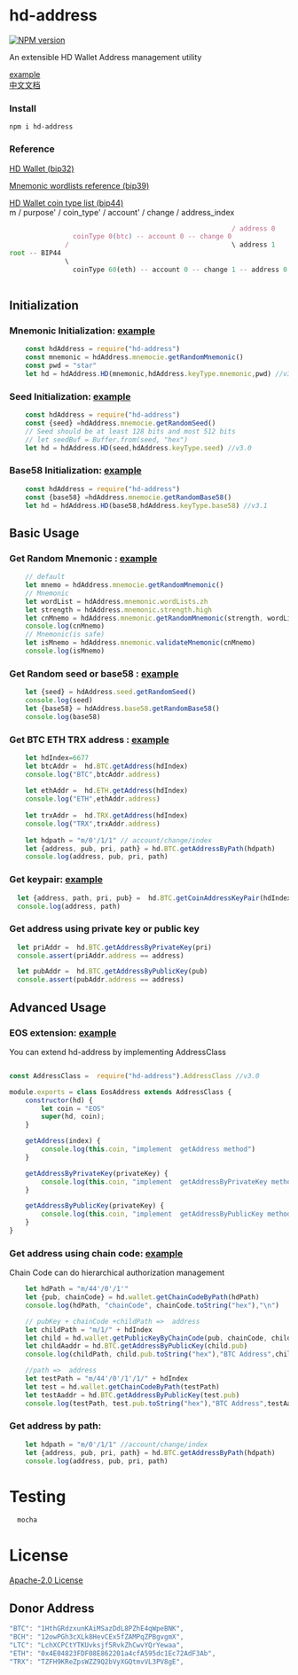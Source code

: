 # hd-address
[![NPM version](https://img.shields.io/npm/v/hd-address?style=flat-square)](https://www.npmjs.com/package/hd-address)

An extensible HD Wallet Address management utility
 
[example](https://github.com/gisvr/hd-address-example)   
[中文文档](https://github.com/gisvr/hd-address/blob/master/README_CN.md)
### Install
```
npm i hd-address
```
### Reference 
[HD Wallet (bip32)](https://github.com/bitcoin/bips/blob/master/bip-0032/derivation.png)

[Mnemonic wordlists reference (bip39)](https://github.com/bitcoin/bips/blob/master/bip-0039/bip-0039-wordlists.md) 

[HD Wallet coin type list (bip44)]( https://github.com/satoshilabs/slips/blob/master/slip-0044.md)  
m / purpose' / coin_type' / account' / change / address_index
```js
                                                        / address 0
                coinType 0(btc) -- account 0 -- change 0  
              /                                         \ address 1
root -- BIP44 
              \
                coinType 60(eth) -- account 0 -- change 1 -- address 0
                          
```
 
## Initialization
### Mnemonic Initialization: [example](https://github.com/gisvr/hd-address-example/blob/master/init/mnemonic.pwd.js) 
```javascript
    const hdAddress = require("hd-address")  
    const mnemonic = hdAddress.mnemocie.getRandomMnemonic() 
    const pwd = "star"  
    let hd = hdAddress.HD(mnemonic,hdAddress.keyType.mnemonic,pwd) //v3.1
```

### Seed Initialization: [example](https://github.com/gisvr/hd-address-example/blob/master/init/seed.js) 

```javascript
    const hdAddress = require("hd-address")
    const {seed} =hdAddress.mnemocie.getRandomSeed() 
    // Seed should be at least 128 bits and most 512 bits
    // let seedBuf = Buffer.from(seed, "hex")
    let hd = hdAddress.HD(seed,hdAddress.keyType.seed) //v3.0
```

### Base58 Initialization: [example](https://github.com/gisvr/hd-address-example/blob/master/init/seed.js) 

```javascript
    const hdAddress = require("hd-address")  
    const {base58} =hdAddress.mnemocie.getRandomBase58() 
    let hd = hdAddress.HD(base58,hdAddress.keyType.base58) //v3.1
```

## Basic Usage

### **Get Random Mnemonic :** [example](https://github.com/gisvr/hd-address-example/blob/master/mnemonic_safe/mnemonic.js) 
```javascript
    // default
    let mnemo = hdAddress.mnemocie.getRandomMnemonic() 
    // Mnemonic
    let wordList = hdAddress.mnemonic.wordLists.zh
    let strength = hdAddress.mnemonic.strength.high 
    let cnMnemo = hdAddress.mnemonic.getRandomMnemonic(strength, wordList)
    console.log(cnMnemo)
    // Mnemonic(is safe)
    let isMnemo = hdAddress.mnemonic.validateMnemonic(cnMnemo) 
    console.log(isMnemo)
```
### **Get Random seed or base58 :** [example](https://github.com/gisvr/hd-address-example/blob/master/mnemonic_safe/mnemonic.js) 
```javascript
    let {seed} = hdAddress.seed.getRandomSeed()  
    console.log(seed)
    let {base58} = hdAddress.base58.getRandomBase58()  
    console.log(base58)
```
### **Get BTC ETH TRX address :** [example](https://github.com/gisvr/hd-address-example/blob/master/init/mnemonic.js) 
```javascript
    let hdIndex=6677
    let btcAddr =  hd.BTC.getAddress(hdIndex)
    console.log("BTC",btcAddr.address)
    
    let ethAddr =  hd.ETH.getAddress(hdIndex)
    console.log("ETH",ethAddr.address)
    
    let trxAddr =  hd.TRX.getAddress(hdIndex)
    console.log("TRX",trxAddr.address)
 
    let hdpath = "m/0'/1/1" // account/change/index
    let {address, pub, pri, path} = hd.BTC.getAddressByPath(hdpath)
    console.log(address, pub, pri, path) 
```

### **Get keypair:** [example](https://github.com/gisvr/hd-address-example/blob/master/address/address.keypair.js)
```js
  let {address, path, pri, pub} =  hd.BTC.getCoinAddressKeyPair(hdIndex)
  console.log(address, path)
```
### **Get address using private key or public key**
```js
  let priAddr =  hd.BTC.getAddressByPrivateKey(pri)
  console.assert(priAddr.address == address)

  let pubAddr =  hd.BTC.getAddressByPublicKey(pub)
  console.assert(pubAddr.address == address)
```

## Advanced Usage
### **EOS extension:** [example](https://github.com/gisvr/hd-address-example/blob/master/extension/eos.address.js)
You can extend hd-address by implementing AddressClass
```javascript

const AddressClass =  require("hd-address").AddressClass //v3.0

module.exports = class EosAddress extends AddressClass {
    constructor(hd) {
        let coin = "EOS"
        super(hd, coin);
    }

    getAddress(index) {
        console.log(this.coin, "implement  getAddress method")
    }

    getAddressByPrivateKey(privateKey) {
        console.log(this.coin, "implement  getAddressByPrivateKey method")
    }

    getAddressByPublicKey(privateKey) {
        console.log(this.coin, "implement  getAddressByPublicKey method")
    }
}
```
### **Get address using chain code:** [example](https://github.com/gisvr/hd-address-example/blob/master/chaincode/chaincode.js)
Chain Code can do hierarchical authorization management
```js
    let hdPath = "m/44'/0'/1'"
    let {pub, chainCode} = hd.wallet.getChainCodeByPath(hdPath)
    console.log(hdPath, "chainCode", chainCode.toString("hex"),"\n")

    // pubKey + chainCode +childPath =>  address
    let childPath = "m/1/" + hdIndex
    let child = hd.wallet.getPublicKeyByChainCode(pub, chainCode, childPath)
    let childAaddr = hd.BTC.getAddressByPublicKey(child.pub)
    console.log(childPath, child.pub.toString("hex"),"BTC Address",childAaddr.address)

    //path =>  address
    let testPath = "m/44'/0'/1'/1/" + hdIndex
    let test = hd.wallet.getChainCodeByPath(testPath)
    let testAaddr = hd.BTC.getAddressByPublicKey(test.pub)
    console.log(testPath, test.pub.toString("hex"),"BTC Address",testAaddr.address)
```

### **Get address by path:** 
```js
    let hdpath = "m/0'/1/1" //account/change/index
    let {address, pub, pri, path} = hd.BTC.getAddressByPath(hdpath)
    console.log(address, pub, pri, path) 
```
# Testing

```js
  mocha 
```

# License

[Apache-2.0 License](./LICENSE)

## Donor Address
```js
"BTC": "1HthGRdzxunKAiMSazDdL8PZhE4qWpeBNK", 
"BCH": "12owPGh3cXLk8HevCEx5fZAMPqZPBgvgmX",
"LTC": "LchXCPCtYTKUvksjf5RvkZhCwvYQrYewaa",
"ETH": "0x4E04823FDF08E862201a4cfA595dc1Ec72AdF3Ab",
"TRX": "TZFH9KReZpsWZZ9Q2bVyXGQtmvVL3PV8gE",
```
